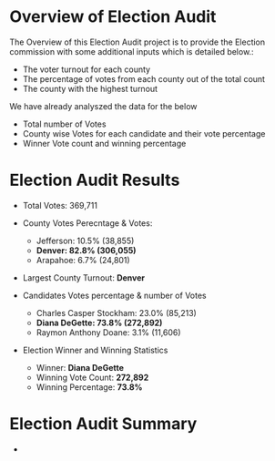 # Overview of Election Audit
The Overview of this Election Audit project is to provide the Election commission with some additional inputs which is detailed below.:

- The voter turnout for each county
- The percentage of votes from each county out of the total count
- The county with the highest turnout

We have already analyszed the data for the below
- Total number of Votes
- County wise Votes for each candidate and their vote percentage
-  Winner Vote count and winning percentage
# Election Audit Results 

- Total Votes: 369,711

- County Votes Perecntage & Votes:
   - Jefferson: 10.5% (38,855)
   - **Denver: 82.8% (306,055)**
   - Arapahoe: 6.7% (24,801)

- Largest County Turnout: **Denver**

- Candidates Votes percentage & number of Votes
  - Charles Casper Stockham: 23.0% (85,213)
  - **Diana DeGette: 73.8% (272,892)**
  - Raymon Anthony Doane: 3.1% (11,606)

- Election Winner and Winning Statistics
  - Winner: **Diana DeGette**
  - Winning Vote Count: **272,892**
  - Winning Percentage: **73.8%**

# Election Audit Summary
- 



 
